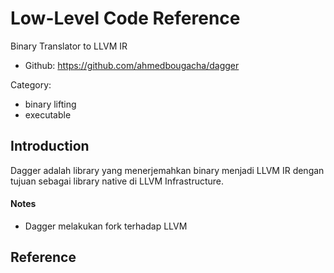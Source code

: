 # Low-Level Code Reference

Binary Translator to LLVM IR

* Github: https://github.com/ahmedbougacha/dagger

Category:

- binary lifting
- executable

## Introduction

Dagger adalah library yang menerjemahkan binary menjadi LLVM IR dengan tujuan sebagai library native di LLVM Infrastructure.

#### Notes

- Dagger melakukan fork terhadap LLVM

## Reference